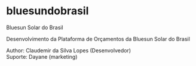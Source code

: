 # bluesundobrasil

Bluesun Solar do Brasil

Desenvolvimento da Plataforma de Orçamentos da Bluesun Solar do Brasil

Author: Claudemir da Silva Lopes (Desenvolvedor)<br>
Suporte: Dayane (marketing)
